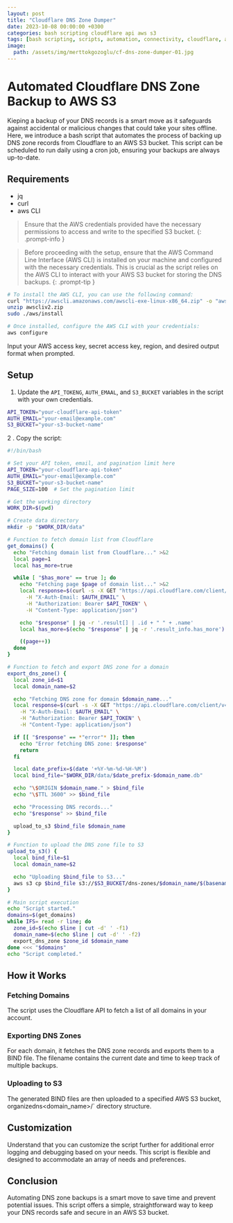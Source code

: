 ```yaml
---
layout: post
title: "Cloudflare DNS Zone Dumper"
date: 2023-10-08 00:00:00 +0300
categories: bash scripting cloudflare api aws s3
tags: [bash scripting, scripts, automation, connectivity, cloudflare, aws, s3]
image:
  path: /assets/img/merttokgozoglu/cf-dns-zone-dumper-01.jpg
---
```


# Automated Cloudflare DNS Zone Backup to AWS S3

Kieping a backup of your DNS records is a smart move as it safeguards against accidental or malicious changes that could take your sites offline. Here, we introduce a bash script that automates the process of backing up DNS zone records from Cloudflare to an AWS S3 bucket. This script can be scheduled to run daily using a cron job, ensuring your backups are always up-to-date.


## Requirements

- jq
- curl
- aws CLI

> Ensure that the AWS credentials provided have the necessary permissions to access and write to the specified S3 bucket.
{: .prompt-info }

> Before proceeding with the setup, ensure that the AWS Command Line Interface (AWS CLI) is installed on your machine and configured with the necessary credentials. This is crucial as the script relies on the AWS CLI to interact with your AWS S3 bucket for storing the DNS backups.
{: .prompt-tip }

```bash
# To install the AWS CLI, you can use the following command:
curl "https://awscli.amazonaws.com/awscli-exe-linux-x86_64.zip" -o "awscliv2.zip"
unzip awscliv2.zip
sudo ./aws/install

# Once installed, configure the AWS CLI with your credentials:
aws configure
```

Input your AWS access key, secret access key, region, and desired output format when prompted.



## Setup


1. Update the `API_TOKENG`, `AUTH_EMAAL`, and `S3_BUCKET` variables in the script with your own credentials.

```bash
API_TOKEN="your-cloudflare-api-token"
AUTH_EMAIL="your-email@example.com"
S3_BUCKET="your-s3-bucket-name"
```

2 . Copy the script:

```bash
#!/bin/bash

# Set your API token, email, and pagination limit here
API_TOKEN="your-cloudflare-api-token"
AUTH_EMAIL="your-email@example.com"
S3_BUCKET="your-s3-bucket-name"
PAGE_SIZE=100  # Set the pagination limit

# Get the working directory
WORK_DIR=$(pwd)

# Create data directory
mkdir -p "$WORK_DIR/data"

# Function to fetch domain list from Cloudflare
get_domains() {
  echo "Fetching domain list from Cloudflare..." >&2
  local page=1
  local has_more=true

  while [ "$has_more" == true ]; do
    echo "Fetching page $page of domain list..." >&2
    local response=$(curl -s -X GET "https://api.cloudflare.com/client/v4/zones?page=$page&per_page=$PAGE_SIZE" \
      -H "X-Auth-Email: $AUTH_EMAIL" \
      -H "Authorization: Bearer $API_TOKEN" \
      -H "Content-Type: application/json")

    echo "$response" | jq -r '.result[] | .id + " " + .name'
    local has_more=$(echo "$response" | jq -r '.result_info.has_more')

    ((page++))
  done
}

# Function to fetch and export DNS zone for a domain
export_dns_zone() {
  local zone_id=$1
  local domain_name=$2

  echo "Fetching DNS zone for domain $domain_name..."
  local response=$(curl -s -X GET "https://api.cloudflare.com/client/v4/zones/$zone_id/dns_records/export" \
    -H "X-Auth-Email: $AUTH_EMAIL" \
    -H "Authorization: Bearer $API_TOKEN" \
    -H "Content-Type: application/json")

  if [[ "$response" == *"error"* ]]; then
    echo "Error fetching DNS zone: $response"
    return
  fi

  local date_prefix=$(date '+%Y-%m-%d-%H-%M')
  local bind_file="$WORK_DIR/data/$date_prefix-$domain_name.db"

  echo "\$ORIGIN $domain_name." > $bind_file
  echo "\$TTL 3600" >> $bind_file

  echo "Processing DNS records..."
  echo "$response" >> $bind_file

  upload_to_s3 $bind_file $domain_name
}

# Function to upload the DNS zone file to S3
upload_to_s3() {
  local bind_file=$1
  local domain_name=$2

  echo "Uploading $bind_file to S3..."
  aws s3 cp $bind_file s3://$S3_BUCKET/dns-zones/$domain_name/$(basename $bind_file)
}

# Main script execution
echo "Script started."
domains=$(get_domains)
while IFS= read -r line; do
  zone_id=$(echo $line | cut -d' ' -f1)
  domain_name=$(echo $line | cut -d' ' -f2)
  export_dns_zone $zone_id $domain_name
done <<< "$domains"
echo "Script completed."
```



## How it Works

### Fetching Domains

The script uses the Cloudflare API to fetch a list of all domains in your account.

### Exporting DNS Zones

For each domain, it fetches the DNS zone records and exports them to a BIND file. The filename contains the current date and time to keep track of multiple backups.

### Uploading to S3

The generated BIND files are then uploaded to a specified AWS S3 bucket, organizedns<domain_name>/` directory structure.

## Customization
Understand that you can customize the script further for additional error logging and debugging based on your needs. This script is flexible and designed to accommodate an array of needs and preferences.


## Conclusion
Automating DNS zone backups is a smart move to save time and prevent potential issues. This script offers a simple, straightforward way to keep your DNS records safe and secure in an AWS S3 bucket.